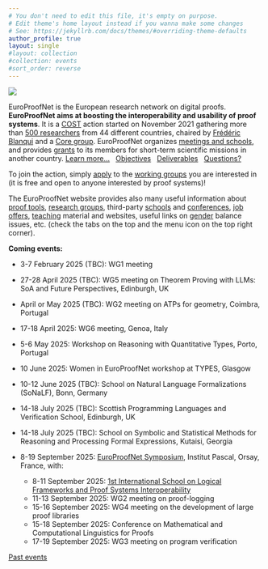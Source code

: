 ```yaml
---
# You don't need to edit this file, it's empty on purpose.
# Edit theme's home layout instead if you wanna make some changes
# See: https://jekyllrb.com/docs/themes/#overriding-theme-defaults
author_profile: true
layout: single
#layout: collection
#collection: events
#sort_order: reverse
---
```


<img src="/_pages/WG1/Jun2022/group_with_frederic.jpg"/>

EuroProofNet is the European research network on digital proofs.
**EuroProofNet aims at boosting the interoperability and usability of
proof systems**.
It is a [COST](http://cost.eu) action started on November 2021
gathering more than [500 researchers](https://www.cost.eu/actions/CA20111/#tabs+Name:Working%20Groups%20and%20Membership) from 44 different countries, chaired by [Frédéric Blanqui](https://blanqui.gitlabpages.inria.fr/) and a [Core group](../contact).
EuroProofNet organizes [meetings and schools](../events), and provides
[grants](../grants) to its members for short-term scientific missions
in another country. [Learn more...](../description) &nbsp; [Objectives](../objectives) &nbsp; [Deliverables](../deliverables) &nbsp; [Questions?](../contact)

To join the action, simply
[apply](https://e-services.cost.eu/action/CA20111/working-groups/apply)
to the [working groups](../wg) you are interested in (it is free and open to anyone interested by proof systems)!

The EuroProofNet website provides also many useful information about
[proof tools](../tools), [research groups](../groups), third-party
[schools](../schools) and [conferences](../conferences), [job
offers](../jobs), [teaching](../teaching) material and websites,
useful links on [gender](../gender-balance) balance issues,
etc. (check the tabs on the top and the menu icon on the top right
corner).

**Coming events:**

- 3-7 February 2025 (TBC): WG1 meeting

- 27-28 April 2025 (TBC): WG5 meeting on Theorem Proving with LLMs: SoA and Future Perspectives, Edinburgh, UK

- April or May 2025 (TBC): WG2 meeting on ATPs for geometry, Coimbra, Portugal

- 17-18 April 2025: WG6 meeting, Genoa, Italy

- 5-6 May 2025: Workshop on Reasoning with Quantitative Types, Porto, Portugal

- 10 June 2025: Women in EuroProofNet workshop at TYPES, Glasgow

- 10-12 June 2025 (TBC): School on Natural Language Formalizations (SoNaLF), Bonn, Germany

- 14-18 July 2025 (TBC): Scottish Programming Languages and Verification School, Edinburgh, UK

- 14-18 July 2025 (TBC): School on Symbolic and Statistical Methods for Reasoning and Processing Formal Expressions, Kutaisi, Georgia

- 8-19 September 2025: [EuroProofNet Symposium](../Symposium), Institut Pascal, Orsay, France, with:
    - 8-11 September 2025: [1st International School on Logical Frameworks and Proof Systems Interoperability](../LFPSI24)
    - 11-13 September 2025: WG2 meeting on proof-logging
    - 15-16 September 2025: WG4 meeting on the development of large proof libraries
    - 15-18 September 2025: Conference on Mathematical and Computational Linguistics for Proofs
    - 17-19 September 2025: WG3 meeting on program verification

[Past events](../events)

